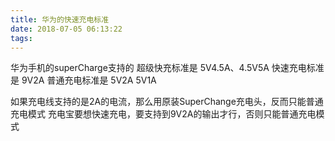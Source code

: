 ```yaml
---
title: 华为的快速充电标准
date: 2018-07-05 06:13:22
tags:
---
```


华为手机的superCharge支持的
超级快充标准是 5V4.5A、4.5V5A 
快速充电标准是 9V2A
普通充电标准是 5V2A 5V1A

如果充电线支持的是2A的电流，那么用原装SuperChange充电头，反而只能普通充电模式
充电宝要想快速充电，要支持到9V2A的输出才行，否则只能普通充电模式

